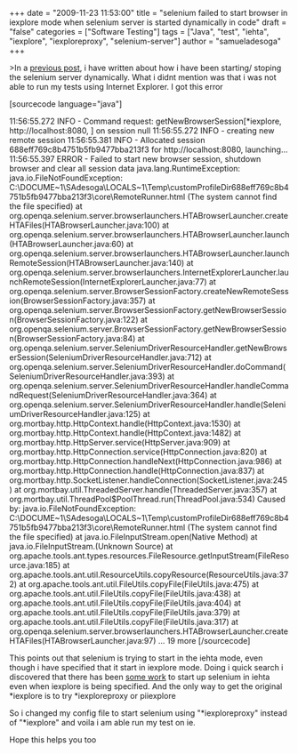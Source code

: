 +++
date = "2009-11-23 11:53:00"
title = "selenium failed to start browser in iexplore mode when selenium server is started dynamically in code"
draft = "false"
categories = ["Software Testing"]
tags = ["Java", "test", "iehta", "iexplore", "iexploreproxy", "selenium-server"]
author = "samueladesoga"
+++

&gt;In a <a href="http://samadesoga.blogspot.com/2009/11/start-selenium-server-dynamically.html">previous post</a>, i have written about how i have been starting/ stoping the selenium server dynamically. What i didnt mention was that i was not able to run my tests using Internet Explorer. I got this error

[sourcecode language="java"]

11:56:55.272 INFO - Command request: getNewBrowserSession[*iexplore, http://localhost:8080, ] on session null
11:56:55.272 INFO - creating new remote session
11:56:55.381 INFO - Allocated session 688eff769c8b4751b5fb9477bba213f3 for http://localhost:8080, launching...
11:56:55.397 ERROR - Failed to start new browser session, shutdown browser and clear all session data
java.lang.RuntimeException: java.io.FileNotFoundException: C:\DOCUME~1\SAdesoga\LOCALS~1\Temp\customProfileDir688eff769c8b4751b5fb9477bba213f3\core\RemoteRunner.html (The system cannot find the file specified)
at org.openqa.selenium.server.browserlaunchers.HTABrowserLauncher.createHTAFiles(HTABrowserLauncher.java:100)
at org.openqa.selenium.server.browserlaunchers.HTABrowserLauncher.launch(HTABrowserLauncher.java:60)
at org.openqa.selenium.server.browserlaunchers.HTABrowserLauncher.launchRemoteSession(HTABrowserLauncher.java:140)
at org.openqa.selenium.server.browserlaunchers.InternetExplorerLauncher.launchRemoteSession(InternetExplorerLauncher.java:77)
at org.openqa.selenium.server.BrowserSessionFactory.createNewRemoteSession(BrowserSessionFactory.java:357)
at org.openqa.selenium.server.BrowserSessionFactory.getNewBrowserSession(BrowserSessionFactory.java:122)
at org.openqa.selenium.server.BrowserSessionFactory.getNewBrowserSession(BrowserSessionFactory.java:84)
at org.openqa.selenium.server.SeleniumDriverResourceHandler.getNewBrowserSession(SeleniumDriverResourceHandler.java:712)
at org.openqa.selenium.server.SeleniumDriverResourceHandler.doCommand(SeleniumDriverResourceHandler.java:393)
at org.openqa.selenium.server.SeleniumDriverResourceHandler.handleCommandRequest(SeleniumDriverResourceHandler.java:364)
at org.openqa.selenium.server.SeleniumDriverResourceHandler.handle(SeleniumDriverResourceHandler.java:125)
at org.mortbay.http.HttpContext.handle(HttpContext.java:1530)
at org.mortbay.http.HttpContext.handle(HttpContext.java:1482)
at org.mortbay.http.HttpServer.service(HttpServer.java:909)
at org.mortbay.http.HttpConnection.service(HttpConnection.java:820)
at org.mortbay.http.HttpConnection.handleNext(HttpConnection.java:986)
at org.mortbay.http.HttpConnection.handle(HttpConnection.java:837)
at org.mortbay.http.SocketListener.handleConnection(SocketListener.java:245)
at org.mortbay.util.ThreadedServer.handle(ThreadedServer.java:357)
at org.mortbay.util.ThreadPool$PoolThread.run(ThreadPool.java:534)
Caused by: java.io.FileNotFoundException: C:\DOCUME~1\SAdesoga\LOCALS~1\Temp\customProfileDir688eff769c8b4751b5fb9477bba213f3\core\RemoteRunner.html (The system cannot find the file specified)
at java.io.FileInputStream.open(Native Method)
at java.io.FileInputStream.(Unknown Source)
at org.apache.tools.ant.types.resources.FileResource.getInputStream(FileResource.java:185)
at org.apache.tools.ant.util.ResourceUtils.copyResource(ResourceUtils.java:372)
at org.apache.tools.ant.util.FileUtils.copyFile(FileUtils.java:475)
at org.apache.tools.ant.util.FileUtils.copyFile(FileUtils.java:438)
at org.apache.tools.ant.util.FileUtils.copyFile(FileUtils.java:404)
at org.apache.tools.ant.util.FileUtils.copyFile(FileUtils.java:379)
at org.apache.tools.ant.util.FileUtils.copyFile(FileUtils.java:317)
at org.openqa.selenium.server.browserlaunchers.HTABrowserLauncher.createHTAFiles(HTABrowserLauncher.java:97)
... 19 more
[/sourcecode]

This points out that selenium is trying to start in the iehta mode, even though i have specified that it start in iexplore mode. Doing i quick search i discovered that there has been <a href="http://clearspace.openqa.org/message/49240">some work</a> to start up selenium in iehta even when iexplore is being specified. And the only way to get the original *iexplore is to try *iexploreproxy or piiexplore

So i changed my config file to start selenium using "*iexploreproxy" instead of "*iexplore" and voila i am able run my test on ie.

Hope this helps you too

